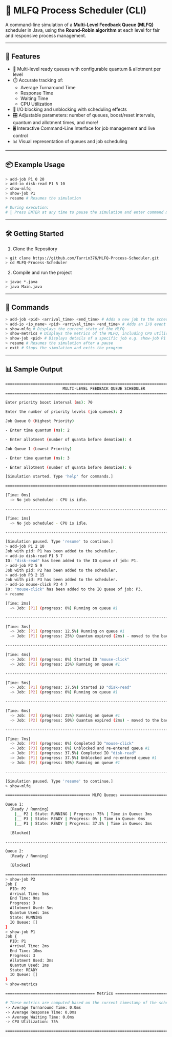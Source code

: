 # 🧠 MLFQ Process Scheduler (CLI)

A command-line simulation of a **Multi-Level Feedback Queue (MLFQ)** scheduler in Java, using the **Round-Robin algorithm** at each level for fair and responsive process management.

---

## 🚀 Features

- 🧩 Multi-level ready queues with configurable quantum & allotment per level
- ⏱️ Accurate tracking of:
  - Average Turnaround Time
  - Response Time
  - Waiting Time
  - CPU Utilization
- 🧵 I/O blocking and unblocking with scheduling effects
- 🎛️ Adjustable parameters: number of queues, boost/reset intervals, quantum and allotment times, and more!
- 🖥️ Interactive Command-Line Interface for job management and live control
- 📊 Visual representation of queues and job scheduling

---

## 📦 Example Usage

```bash
> add-job P1 0 20
> add-io disk-read P1 5 10
> show-mlfq
> show-job P1
> resume # Resumes the simulation

# During execution:
# 📌 Press ENTER at any time to pause the simulation and enter command mode
```

---

## 🛠️ Getting Started

1. Clone the Repository
```bash
> git clone https://github.com/Tarrin376/MLFQ-Process-Scheduler.git
> cd MLFQ-Process-Scheduler
```

2. Compile and run the project
```bash
> javac *.java
> java Main.java
```

---

## 🧾 Commands

```bash
> add-job <pid> <arrival_time> <end_time> # Adds a new job to the scheduler e.g. add-job P1 0 20
> add-io <io_name> <pid> <arrival_time> <end_time> # Adds an I/O event for a job e.g. add-io disk-read P1 5 10
> show-mlfq # Displays the current state of the MLFQ
> show-metrics # Displays the metrics of the MLFQ, including CPU utilisation, average response time, and more
> show-job <pid> # Displays details of a specific job e.g. show-job P1
> resume # Resumes the simulation after a pause
> exit # Stops the simulation and exits the program
```

---

## 📊 Sample Output

```bash
=======================================================================================
                         MULTI-LEVEL FEEDBACK QUEUE SCHEDULER
=======================================================================================

Enter priority boost interval (ms): 70

Enter the number of priority levels (job queues): 2

Job Queue 0 (Highest Priority)

- Enter time quantum (ms): 2

- Enter allotment (number of quanta before demotion): 4

Job Queue 1 (Lowest Priority)

- Enter time quantum (ms): 3

- Enter allotment (number of quanta before demotion): 6

[Simulation started. Type 'help' for commands.]

=======================================================================================

[Time: 0ms]
  -> No job scheduled - CPU is idle.

---------------------------------------------------------------------------------------

[Time: 1ms]
  -> No job scheduled - CPU is idle.

---------------------------------------------------------------------------------------

[Simulation paused. Type 'resume' to continue.]
> add-job P1 2 10
Job with pid: P1 has been added to the scheduler.
> add-io disk-read P1 5 7
IO: "disk-read" has been added to the IO queue of job: P1.
> add-job P2 5 9
Job with pid: P2 has been added to the scheduler.
> add-job P3 2 15
Job with pid: P3 has been added to the scheduler.
> add-io mouse-click P3 4 7
IO: "mouse-click" has been added to the IO queue of job: P3.
> resume

[Time: 2ms]
  -> Job: [P1] (progress: 0%) Running on queue #1

---------------------------------------------------------------------------------------

[Time: 3ms]
  -> Job: [P1] (progress: 12.5%) Running on queue #1
  -> Job: [P1] (progress: 25%) Quantum expired (2ms) - moved to the back of queue #1

---------------------------------------------------------------------------------------

[Time: 4ms]
  -> Job: [P3] (progress: 0%) Started IO "mouse-click"
  -> Job: [P1] (progress: 25%) Running on queue #1

---------------------------------------------------------------------------------------

[Time: 5ms]
  -> Job: [P1] (progress: 37.5%) Started IO "disk-read"
  -> Job: [P2] (progress: 0%) Running on queue #1

---------------------------------------------------------------------------------------

[Time: 6ms]
  -> Job: [P2] (progress: 25%) Running on queue #1
  -> Job: [P2] (progress: 50%) Quantum expired (2ms) - moved to the back of queue #1

---------------------------------------------------------------------------------------

[Time: 7ms]
  -> Job: [P3] (progress: 0%) Completed IO "mouse-click"
  -> Job: [P3] (progress: 0%) Unblocked and re-entered queue #1
  -> Job: [P1] (progress: 37.5%) Completed IO "disk-read"
  -> Job: [P1] (progress: 37.5%) Unblocked and re-entered queue #1
  -> Job: [P2] (progress: 50%) Running on queue #1

---------------------------------------------------------------------------------------

[Simulation paused. Type 'resume' to continue.]
> show-mlfq

===================================== MLFQ Queues =====================================

Queue 1:
  [Ready / Running]
    |__ P2 | State: RUNNING | Progress: 75% | Time in Queue: 3ms
    |__ P3 | State: READY | Progress: 0% | Time in Queue: 0ms
    |__ P1 | State: READY | Progress: 37.5% | Time in Queue: 3ms

  [Blocked]

---------------------------------------------------------------------------------------

Queue 2:
  [Ready / Running]

  [Blocked]

=======================================================================================
> show-job P2
Job {
  PID: P2
  Arrival Time: 5ms
  End Time: 9ms
  Progress: 3
  Allotment Used: 3ms
  Quantum Used: 1ms
  State: RUNNING
  IO Queue: []
}
> show-job P1
Job {
  PID: P1
  Arrival Time: 2ms
  End Time: 10ms
  Progress: 3
  Allotment Used: 3ms
  Quantum Used: 1ms
  State: READY
  IO Queue: []
}
> show-metrics

======================================= Metrics =======================================

# These metrics are computed based on the current timestamp of the scheduler
-> Average Turnaround Time: 0.0ms
-> Average Response Time: 0.0ms
-> Average Waiting Time: 0.0ms
-> CPU Utilization: 75%

=======================================================================================
```